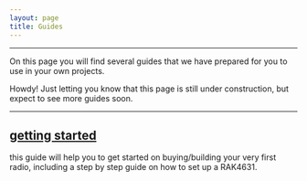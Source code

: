 ```yaml
---
layout: page
title: Guides
---
```

---
On this page you will find several guides that we have prepared for you to use in your own projects.
<p class="message">
  Howdy! Just letting you know that this page is still under construction, but expect to see more guides soon.
</p>

---

## [getting started](/guides/getting-started)
this guide will help you to get started on buying/building your very first radio, including a step by step guide on how to set up a RAK4631.